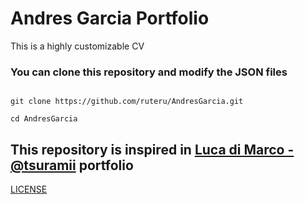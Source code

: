 # Andres Garcia Portfolio

This is a highly customizable CV
### You can clone this repository and modify the JSON files

<code>
git clone https://github.com/ruteru/AndresGarcia.git <br>
cd AndresGarcia
</code>



## This repository is inspired in [Luca di Marco - @tsuramii](https://tsuramii.github.io/online-cv/) portfolio


[LICENSE](LICENSE)